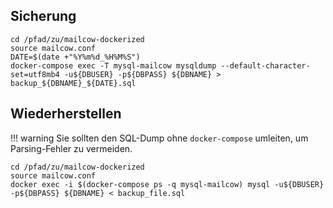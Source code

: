 ## Sicherung

```
cd /pfad/zu/mailcow-dockerized
source mailcow.conf
DATE=$(date +"%Y%m%d_%H%M%S")
docker-compose exec -T mysql-mailcow mysqldump --default-character-set=utf8mb4 -u${DBUSER} -p${DBPASS} ${DBNAME} > backup_${DBNAME}_${DATE}.sql
```

## Wiederherstellen

!!! warning
    Sie sollten den SQL-Dump ohne `docker-compose` umleiten, um Parsing-Fehler zu vermeiden.

```
cd /pfad/zu/mailcow-dockerized
source mailcow.conf
docker exec -i $(docker-compose ps -q mysql-mailcow) mysql -u${DBUSER} -p${DBPASS} ${DBNAME} < backup_file.sql
```
